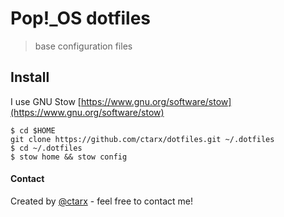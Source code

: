 
# Pop!_OS dotfiles
> base configuration files

## Install

I use GNU Stow [https://www.gnu.org/software/stow](https://www.gnu.org/software/stow)
```shell
$ cd $HOME
git clone https://github.com/ctarx/dotfiles.git ~/.dotfiles
$ cd ~/.dotfiles
$ stow home && stow config
```

#### Contact
Created by [@ctarx](https://linuxrocks.online/@ctarx) - feel free to contact me!
